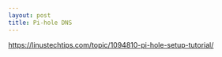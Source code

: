 ```yaml
---
layout: post
title: Pi-hole DNS
---
```


<https://linustechtips.com/topic/1094810-pi-hole-setup-tutorial/>
